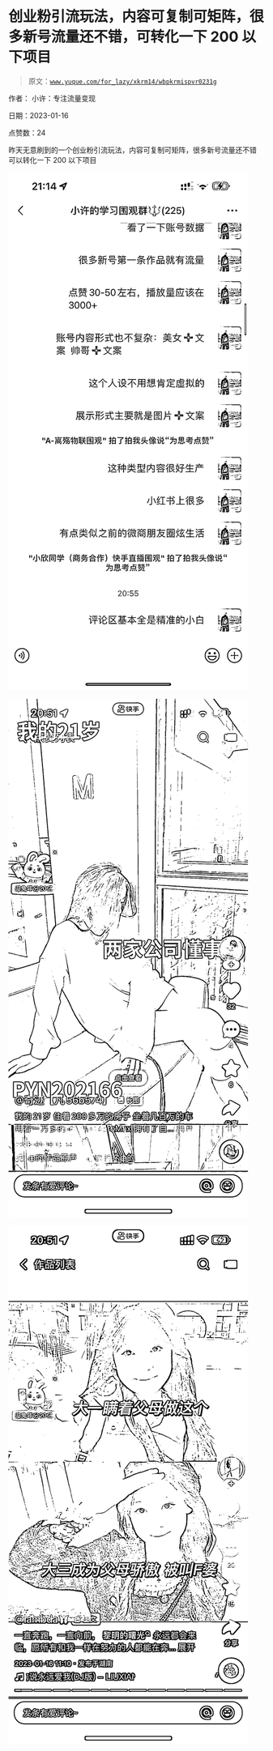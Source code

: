 # 创业粉引流玩法，内容可复制可矩阵，很多新号流量还不错，可转化一下 200 以下项目

> 原文：[`www.yuque.com/for_lazy/xkrm14/wbpkrmispvr0231g`](https://www.yuque.com/for_lazy/xkrm14/wbpkrmispvr0231g)

作者： 小许：专注流量变现 

日期：2023-01-16 

点赞数：24 

昨天无意刷到的一个创业粉引流玩法，内容可复制可矩阵，很多新号流量还不错 可以转化一下 200 以下项目 

![](img/c698f8a10b3d89420047547436c86c2a.png) 

![](img/4763bfab822ea05ae7ef0b5d698d7182.png) 

![](img/326709f1bcfa7bed8e8b5d54a6028aa3.png) 

